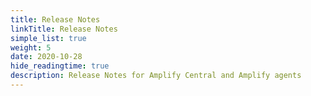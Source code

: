 ```yaml
---
title: Release Notes
linkTitle: Release Notes
simple_list: true
weight: 5
date: 2020-10-28
hide_readingtime: true
description: Release Notes for Amplify Central and Amplify agents
---
```

